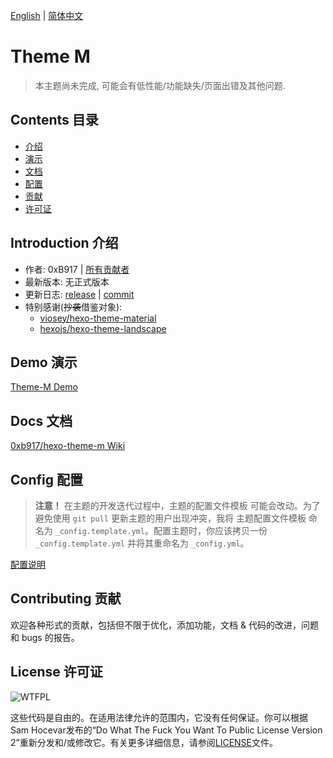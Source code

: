 [English](https://github.com/0xb917/hexo-theme-m/blob/master/README.md) | [简体中文](https://github.com/0xb917/hexo-theme-m/blob/master/README.zh-cn.md)

# Theme M

> 本主题尚未完成, 可能会有低性能/功能缺失/页面出错及其他问题.

## Contents 目录

- [介绍](#introduction-介绍)
- [演示](#demo-演示)
- [文档](#docs-文档)
- [配置](#config-配置)
- [贡献](#contributing-贡献)
- [许可证](#license-许可证)

## Introduction 介绍

- 作者: 0xB917 | [所有贡献者](https://github.com/0xb917/hexo-theme-m/graphs/contributors)
- 最新版本: 无正式版本
- 更新日志: [release](https://github.com/0xb917/hexo-theme-m/releases) | [commit](https://github.com/0xb917/hexo-theme-m/commits/master)
- 特别感谢(~~抄袭~~借鉴对象):
  - [viosey/hexo-theme-material](https://github.com/viosey/hexo-theme-material)
  - [hexojs/hexo-theme-landscape](https://github.com/hexojs/hexo-theme-landscape)

## Demo 演示

[Theme-M Demo](0xb917.github.io/hexo-theme-m)

## Docs 文档

[0xb917/hexo-theme-m Wiki](https://github.com/0xb917/hexo-theme-m/wiki)

## Config 配置

> **注意！** 在主题的开发迭代过程中，主题的配置文件模板 可能会改动。为了避免使用 `git pull` 更新主题的用户出现冲突，我将 主题配置文件模板 命名为 `_config.template.yml`。配置主题时，你应该拷贝一份 `_config.template.yml` 并将其重命名为 `_config.yml`。

[配置说明](https://github.com/0xb917/hexo-theme-m/wiki/_config.yml(zh-cn))

## Contributing 贡献

欢迎各种形式的贡献，包括但不限于优化，添加功能，文档 & 代码的改进，问题和 bugs 的报告。

## License 许可证

![WTFPL](http://www.wtfpl.net/wp-content/uploads/2012/12/wtfpl-badge-1.png)

这些代码是自由的。在适用法律允许的范围内，它没有任何保证。你可以根据Sam Hocevar发布的“Do What The Fuck You Want To Public License Version 2”重新分发和/或修改它。有关更多详细信息，请参阅[LICENSE](https://github.com/0xb917/hexo-theme-m/blob/master/LICENSE)文件。
